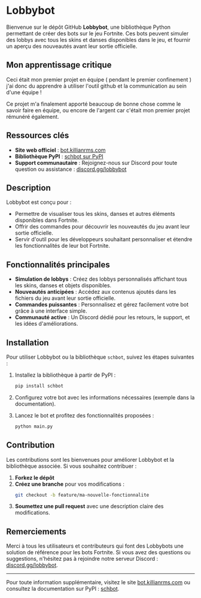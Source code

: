 # Lobbybot

Bienvenue sur le dépôt GitHub **Lobbybot**, une bibliothèque Python permettant de créer des bots sur le jeu Fortnite. Ces bots peuvent simuler des lobbys avec tous les skins et danses disponibles dans le jeu, et fournir un aperçu des nouveautés avant leur sortie officielle.

## Mon apprentissage critique 

Ceci était mon premier projet en équipe ( pendant le premier confinement ) j'ai donc du apprendre à utiliser l'outil github et la communication au sein d'une équipe !

Ce projet m'a finalement apporté beaucoup de bonne chose comme le savoir faire en équipe, ou encore de l'argent car c'était mon premier projet rémunéré également.

## Ressources clés

- **Site web officiel** : [bot.killianrms.com](https://bot.killianrms.com)
- **Bibliothèque PyPI** : [schbot sur PyPI](https://pypi.org/project/schbot/)
- **Support communautaire** : Rejoignez-nous sur Discord pour toute question ou assistance : [discord.gg/lobbybot](https://discord.gg/lobbybot)

## Description

Lobbybot est conçu pour :

- Permettre de visualiser tous les skins, danses et autres éléments disponibles dans Fortnite.
- Offrir des commandes pour découvrir les nouveautés du jeu avant leur sortie officielle.
- Servir d'outil pour les développeurs souhaitant personnaliser et étendre les fonctionnalités de leur bot Fortnite.

## Fonctionnalités principales

- **Simulation de lobbys** : Créez des lobbys personnalisés affichant tous les skins, danses et objets disponibles.
- **Nouveautés anticipées** : Accédez aux contenus ajoutés dans les fichiers du jeu avant leur sortie officielle.
- **Commandes puissantes** : Personnalisez et gérez facilement votre bot grâce à une interface simple.
- **Communauté active** : Un Discord dédié pour les retours, le support, et les idées d'améliorations.

## Installation

Pour utiliser Lobbybot ou la bibliothèque `schbot`, suivez les étapes suivantes :

1. Installez la bibliothèque à partir de PyPI :
   ```bash
   pip install schbot
   ```

2. Configurez votre bot avec les informations nécessaires (exemple dans la documentation).

3. Lancez le bot et profitez des fonctionnalités proposées :
   ```bash
   python main.py
   ```

## Contribution

Les contributions sont les bienvenues pour améliorer Lobbybot et la bibliothèque associée. Si vous souhaitez contribuer :

1. **Forkez le dépôt**
2. **Créez une branche** pour vos modifications :
   ```bash
   git checkout -b feature/ma-nouvelle-fonctionnalite
   ```
3. **Soumettez une pull request** avec une description claire des modifications.

## Remerciements

Merci à tous les utilisateurs et contributeurs qui font des Lobbybots une solution de référence pour les bots Fortnite. Si vous avez des questions ou suggestions, n'hésitez pas à rejoindre notre serveur Discord : [discord.gg/lobbybot](https://discord.gg/lobbybot).

---

Pour toute information supplémentaire, visitez le site [bot.killianrms.com](https://bot.killianrms.com) ou consultez la documentation sur PyPI : [schbot](https://pypi.org/project/schbot/).
